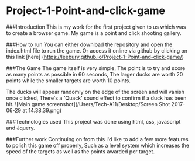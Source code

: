 # Project-1-Point-and-click-game

###Introduction
This is my work for the first project given to us which was to create a browser game. My game is a point and click shooting gallery.

###How to run
You can either download the repository and open the index.html file to run the game. Or access it online via github by clicking on this link [here] (https://leebury.github.io/Project-1-Point-and-click-game/)

###The Game
The game itself is very simple, The point is to try and score as many points as possible in 60 seconds, The larger ducks are worth 20 points while the smaller targets are worth 10 points. 

The ducks will appear randomly on the edge of the screen and will vanish once clicked, There's a 'Quack' sound effect to confirm if a duck has been hit.
![Main game screenshot](/Users/Tech-A11/Desktop/Screen Shot 2017-06-29 at 14.38.39.png)


###Technologies used
This project was done using html, css, javascript and Jquery.

###Further work
Continuing on from this i'd like to add a few more features to polish this game off properly, Such as a level system which increases the speed of the targets as well as the points awarded per target.